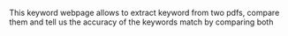 This keyword webpage allows to extract keyword from two pdfs, compare them and tell us the accuracy of the keywords match by comparing both
